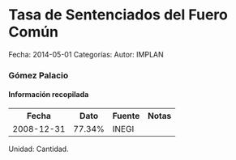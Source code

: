 Tasa de Sentenciados del Fuero Común
=====

Fecha: 2014-05-01
Categorías: 
Autor: IMPLAN

### Gómez Palacio

#### Información recopilada

<table class="table table-hover table-bordered">
  <tr><th>Fecha</th><th>Dato</th><th>Fuente</th><th>Notas</th></tr>
  <tr><td>2008-12-31</td><td>77.34%</td><td>INEGI</td><td></td></tr>
</table>

Unidad: Cantidad.
